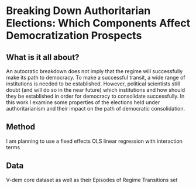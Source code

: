 # Breaking Down Authoritarian Elections: Which Components Affect Democratization Prospects
## What is it all about?
An autocratic breakdown does not imply that the regime will successfully make its path to democracy. To make a successful transit, a wide range
of institutions is needed to be established. However, political scientists still doubt (and will do so in the near future) which institutions and 
how should they be established in order for democracy to consolidate successfully. In this work I examine some properties of the elections held under
authoritarianism and their impact on the path of democratic consolidation.  

## Method  
I am planning to use a fixed effects OLS linear regression with interaction terms

## Data
V-dem core dataset as well as their Episodes of Regime Transitions set

